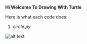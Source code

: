 <b>Hi Welcome To Drawing With Turtle</b>

Here is what each code does:
1) _circle.py_

![alt text](https://raw.githubusercontent.com/nazaninsbr/Turtle_Drawings/circles.png)

